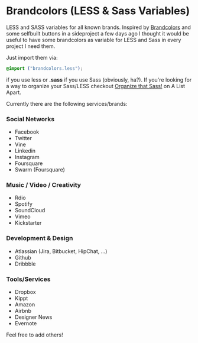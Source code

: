 Brandcolors (LESS & Sass Variables)
===========

LESS and SASS variables for all known brands. Inspired by [Brandcolors](http://brandcolors.net/) and
some selfbuilt buttons in a sideproject a few days ago I thought it would be useful to have some brandcolors
as variable for LESS and Sass in every project I need them.

Just import them via:

 ```css
@import ("brandcolors.less");
 ```

if you use less or **.sass** if you use Sass (obviously, ha?). If you're looking for a way to organize your Sass/LESS checkout [Organize that Sass!](http://alistapart.com/blog/post/organize-that-sass) on A List Apart.

Currently there are the following services/brands:


### Social Networks

* Facebook
* Twitter
* Vine
* Linkedin
* Instagram
* Foursquare
* Swarm (Foursquare)

### Music / Video / Creativity

* Rdio
* Spotify
* SoundCloud
* Vimeo
* Kickstarter

### Development & Design

* Atlassian (Jira, Bitbucket, HipChat, ...)
* Github
* Dribbble

### Tools/Services

* Dropbox
* Kippt
* Amazon
* Airbnb
* Designer News
* Evernote


Feel free to add others!

